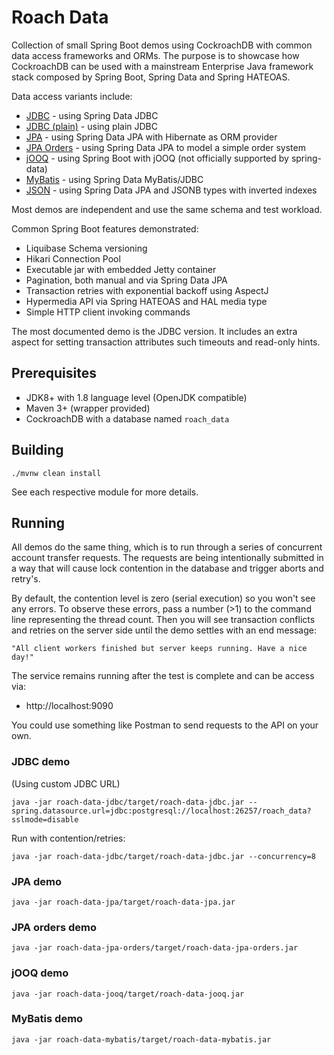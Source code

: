 # Roach Data

Collection of small Spring Boot demos using CockroachDB with common data access frameworks and ORMs.
The purpose is to showcase how CockroachDB can be used with a mainstream Enterprise Java framework
stack composed by Spring Boot, Spring Data and Spring HATEOAS. 

Data access variants include:

- [JDBC](roach-data-jdbc/README.md) - using Spring Data JDBC 
- [JDBC (plain)](roach-data-jdbc-plain/README.md) - using plain JDBC 
- [JPA](roach-data-jpa/README.md) - using Spring Data JPA with Hibernate as ORM provider 
- [JPA Orders](roach-data-jpa-orders/README.md) - using Spring Data JPA to model a simple order system 
- [jOOQ](roach-data-jooq/README.md) - using Spring Boot with jOOQ (not officially supported by spring-data) 
- [MyBatis](roach-data-mybatis/README.md) - using Spring Data MyBatis/JDBC
- [JSON](roach-data-json/README.md) - using Spring Data JPA and JSONB types with inverted indexes

Most demos are independent and use the same schema and test workload. 

Common Spring Boot features demonstrated:

- Liquibase Schema versioning
- Hikari Connection Pool
- Executable jar with embedded Jetty container
- Pagination, both manual and via Spring Data JPA 
- Transaction retries with exponential backoff using AspectJ
- Hypermedia API via Spring HATEOAS and HAL media type
- Simple HTTP client invoking commands

The most documented demo is the JDBC version. It includes an extra aspect for setting transaction 
attributes such timeouts and read-only hints. 

## Prerequisites

- JDK8+ with 1.8 language level (OpenJDK compatible)
- Maven 3+ (wrapper provided)
- CockroachDB with a database named `roach_data` 

## Building

    ./mvnw clean install

See each respective module for more details.

## Running 

All demos do the same thing, which is to run through a series of concurrent account
transfer requests. The requests are being intentionally submitted in a way that 
will cause lock contention in the database and trigger aborts and retry's. 

By default, the contention level is zero (serial execution) so you won't see any errors. 
To observe these errors, pass a number (>1) to the command line representing the thread count. 
Then you will see transaction conflicts and retries on the server side until the demo 
settles with an end message:

    "All client workers finished but server keeps running. Have a nice day!"

The service remains running after the test is complete and can be access via: 

- http://localhost:9090

You could use something like Postman to send requests to the API on your own.
    
### JDBC demo

(Using custom JDBC URL)

    java -jar roach-data-jdbc/target/roach-data-jdbc.jar --spring.datasource.url=jdbc:postgresql://localhost:26257/roach_data?sslmode=disable

Run with contention/retries:

    java -jar roach-data-jdbc/target/roach-data-jdbc.jar --concurrency=8

### JPA demo

    java -jar roach-data-jpa/target/roach-data-jpa.jar

### JPA orders demo

    java -jar roach-data-jpa-orders/target/roach-data-jpa-orders.jar

### jOOQ demo

    java -jar roach-data-jooq/target/roach-data-jooq.jar

### MyBatis demo

    java -jar roach-data-mybatis/target/roach-data-mybatis.jar

